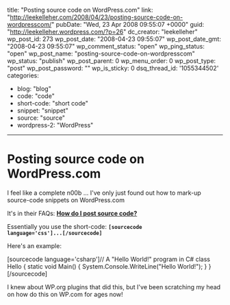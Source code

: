 title: "Posting source code on WordPress.com"
link: "http://leekelleher.com/2008/04/23/posting-source-code-on-wordpresscom/"
pubDate: "Wed, 23 Apr 2008 09:55:07 +0000"
guid: "http://leekelleher.wordpress.com/?p=26"
dc_creator: "leekelleher"
wp_post_id: 273
wp_post_date: "2008-04-23 09:55:07"
wp_post_date_gmt: "2008-04-23 09:55:07"
wp_comment_status: "open"
wp_ping_status: "open"
wp_post_name: "posting-source-code-on-wordpresscom"
wp_status: "publish"
wp_post_parent: 0
wp_menu_order: 0
wp_post_type: "post"
wp_post_password: ""
wp_is_sticky: 0
dsq_thread_id: '1055344502'
categories:
  - blog: "blog"
  - code: "code"
  - short-code: "short code"
  - snippet: "snippet"
  - source: "source"
  - wordpress-2: "WordPress"

---

# Posting source code on WordPress.com

I feel like a complete n00b ... I've only just found out how to mark-up source-code snippets on WordPress.com

It's in their FAQs: <a href="http://faq.wordpress.com/2007/09/03/how-do-i-post-source-code/"><strong>How do I post source code?</strong></a>

Essentially you use the short-code: <code><strong>[</strong><strong>sourcecode language='css']...[/sourcecode</strong><strong>]</strong></code>

Here's an example:

[sourcecode language='csharp']// A "Hello World!" program in C#
class Hello
{
   static void Main()
   {
      System.Console.WriteLine("Hello World!");
   }
}[/sourcecode]

I knew about WP.org plugins that did this, but I've been scratching my head on how do this on WP.com for ages now!